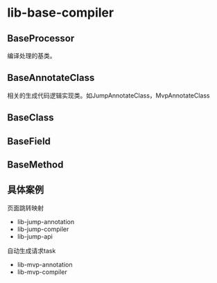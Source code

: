 
# lib-base-compiler

## BaseProcessor
编译处理的基类。

## BaseAnnotateClass
相关的生成代码逻辑实现类。如JumpAnnotateClass，MvpAnnotateClass


## BaseClass

## BaseField

## BaseMethod


## 具体案例

页面跳转映射
- lib-jump-annotation
- lib-jump-compiler
- lib-jump-api

自动生成请求task
- lib-mvp-annotation
- lib-mvp-compiler